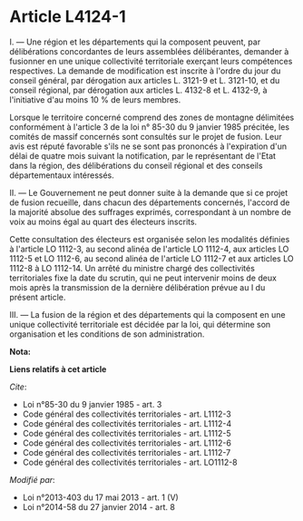# Article L4124-1

I. ― Une région et les départements qui la composent peuvent, par délibérations concordantes de leurs assemblées
délibérantes, demander à fusionner en une unique collectivité territoriale exerçant leurs compétences respectives. La demande
de modification est inscrite à l'ordre du jour du conseil général, par dérogation aux articles L. 3121-9 et L. 3121-10, et du
conseil régional, par dérogation aux articles L. 4132-8 et L. 4132-9, à l'initiative d'au moins 10 % de leurs membres.

Lorsque le territoire concerné comprend des zones de montagne délimitées conformément à l'article 3 de la loi n° 85-30 du 9
janvier 1985 précitée, les comités de massif concernés sont consultés sur le projet de fusion. Leur avis est réputé favorable
s'ils ne se sont pas prononcés à l'expiration d'un délai de quatre mois suivant la notification, par le représentant de
l'Etat dans la région, des délibérations du conseil régional et des conseils départementaux intéressés. 

II. ― Le Gouvernement ne peut donner suite à la demande que si ce projet de fusion recueille, dans chacun des départements
concernés, l'accord de la majorité absolue des suffrages exprimés, correspondant à un nombre de voix au moins égal au quart
des électeurs inscrits. 

Cette consultation des électeurs est organisée selon les modalités définies à l'article LO 1112-3, au second alinéa de
l'article LO 1112-4, aux articles LO 1112-5 et LO 1112-6, au second alinéa de l'article LO 1112-7 et aux articles LO 1112-8 à
LO 1112-14. Un arrêté du ministre chargé des collectivités territoriales fixe la date du scrutin, qui ne peut intervenir
moins de deux mois après la transmission de la dernière délibération prévue au I du présent article. 

III. ― La fusion de la région et des départements qui la composent en une unique collectivité territoriale est décidée par la
loi, qui détermine son organisation et les conditions de son administration.

**Nota:**



**Liens relatifs à cet article**

_Cite_:

  - Loi n°85-30 du 9 janvier 1985 - art. 3
  - Code général des collectivités territoriales - art. L1112-3
  - Code général des collectivités territoriales - art. L1112-4
  - Code général des collectivités territoriales - art. L1112-5
  - Code général des collectivités territoriales - art. L1112-6
  - Code général des collectivités territoriales - art. L1112-7
  - Code général des collectivités territoriales - art. LO1112-8

_Modifié par_:

  - Loi n°2013-403 du 17 mai 2013 - art. 1 (V)
  - Loi n°2014-58 du 27 janvier 2014 - art. 8
